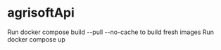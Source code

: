 # agrisoftApi
Run docker compose build --pull --no-cache to build fresh images
Run docker compose up
